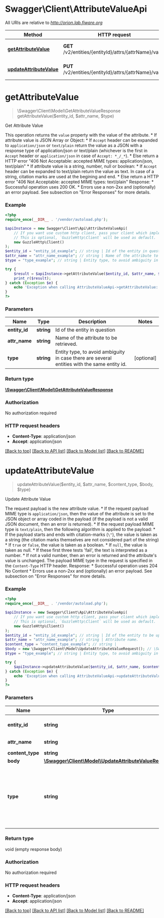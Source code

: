 # Swagger\Client\AttributeValueApi

All URIs are relative to *http://orion.lab.fiware.org*

Method | HTTP request | Description
------------- | ------------- | -------------
[**getAttributeValue**](AttributeValueApi.md#getAttributeValue) | **GET** /v2/entities/{entityId}/attrs/{attrName}/value | Get Attribute Value
[**updateAttributeValue**](AttributeValueApi.md#updateAttributeValue) | **PUT** /v2/entities/{entityId}/attrs/{attrName}/value | Update Attribute Value


# **getAttributeValue**
> \Swagger\Client\Model\GetAttributeValueResponse getAttributeValue($entity_id, $attr_name, $type)

Get Attribute Value

This operation returns the `value` property with the value of the attribute. * If attribute value is JSON Array or Object:   * If `Accept` header can be expanded to `application/json` or `text/plain` return the value as a JSON with a     response type of application/json or text/plain (whichever is the first in `Accept` header or     `application/json` in case of `Accept: *_/_*`).   * Else return a HTTP error \"406 Not Acceptable: accepted MIME types: application/json, text/plain\" * If attribute value is a string, number, null or boolean:   * If `Accept` header can be expanded to text/plain return the value as text. In case of a string, citation     marks are used at the begining and end.   * Else return a HTTP error \"406 Not Acceptable: accepted MIME types: text/plain\" Response: * Successful operation uses 200 OK. * Errors use a non-2xx and (optionally) an error payload. See subsection on \"Error Responses\" for   more details.

### Example
```php
<?php
require_once(__DIR__ . '/vendor/autoload.php');

$apiInstance = new Swagger\Client\Api\AttributeValueApi(
    // If you want use custom http client, pass your client which implements `GuzzleHttp\ClientInterface`.
    // This is optional, `GuzzleHttp\Client` will be used as default.
    new GuzzleHttp\Client()
);
$entity_id = "entity_id_example"; // string | Id of the entity in question
$attr_name = "attr_name_example"; // string | Name of the attribute to be retrieved.
$type = "type_example"; // string | Entity type, to avoid ambiguity in case there are several entities with the same entity id.

try {
    $result = $apiInstance->getAttributeValue($entity_id, $attr_name, $type);
    print_r($result);
} catch (Exception $e) {
    echo 'Exception when calling AttributeValueApi->getAttributeValue: ', $e->getMessage(), PHP_EOL;
}
?>
```

### Parameters

Name | Type | Description  | Notes
------------- | ------------- | ------------- | -------------
 **entity_id** | **string**| Id of the entity in question |
 **attr_name** | **string**| Name of the attribute to be retrieved. |
 **type** | **string**| Entity type, to avoid ambiguity in case there are several entities with the same entity id. | [optional]

### Return type

[**\Swagger\Client\Model\GetAttributeValueResponse**](../Model/GetAttributeValueResponse.md)

### Authorization

No authorization required

### HTTP request headers

 - **Content-Type**: application/json
 - **Accept**: application/json

[[Back to top]](#) [[Back to API list]](../../README.md#documentation-for-api-endpoints) [[Back to Model list]](../../README.md#documentation-for-models) [[Back to README]](../../README.md)

# **updateAttributeValue**
> updateAttributeValue($entity_id, $attr_name, $content_type, $body, $type)

Update Attribute Value

The request payload is the new attribute value. * If the request payload MIME type is `application/json`, then the value of the attribute is set to   the JSON object or array coded in the payload (if the payload is not a valid JSON document,   then an error is returned). * If the request payload MIME type is `text/plain`, then the following algorithm is applied to the   payload:   * If the payload starts and ends with citation-marks (`\"`), the value is taken as a string     (the citation marks themselves are not considered part of the string)   * If `true` or `false`, the value is taken as a boolean.   * If `null`, the value is taken as null.   * If these first three tests 'fail', the text is interpreted as a number.   * If not a valid number, then an error is returned and the attribute's value is unchanged. The payload MIME type in the request is specified in the `Content-Type` HTTP header. Response: * Successful operation uses 204 No Content * Errors use a non-2xx and (optionally) an error payload. See subsection on \"Error Responses\" for   more details.

### Example
```php
<?php
require_once(__DIR__ . '/vendor/autoload.php');

$apiInstance = new Swagger\Client\Api\AttributeValueApi(
    // If you want use custom http client, pass your client which implements `GuzzleHttp\ClientInterface`.
    // This is optional, `GuzzleHttp\Client` will be used as default.
    new GuzzleHttp\Client()
);
$entity_id = "entity_id_example"; // string | Id of the entity to be updated.
$attr_name = "attr_name_example"; // string | Attribute name.
$content_type = "content_type_example"; // string | 
$body = new \Swagger\Client\Model\UpdateAttributeValueRequest(); // \Swagger\Client\Model\UpdateAttributeValueRequest | 
$type = "type_example"; // string | Entity type, to avoid ambiguity in case there are several entities with the same entity id.

try {
    $apiInstance->updateAttributeValue($entity_id, $attr_name, $content_type, $body, $type);
} catch (Exception $e) {
    echo 'Exception when calling AttributeValueApi->updateAttributeValue: ', $e->getMessage(), PHP_EOL;
}
?>
```

### Parameters

Name | Type | Description  | Notes
------------- | ------------- | ------------- | -------------
 **entity_id** | **string**| Id of the entity to be updated. |
 **attr_name** | **string**| Attribute name. |
 **content_type** | **string**|  |
 **body** | [**\Swagger\Client\Model\UpdateAttributeValueRequest**](../Model/UpdateAttributeValueRequest.md)|  |
 **type** | **string**| Entity type, to avoid ambiguity in case there are several entities with the same entity id. | [optional]

### Return type

void (empty response body)

### Authorization

No authorization required

### HTTP request headers

 - **Content-Type**: application/json
 - **Accept**: application/json

[[Back to top]](#) [[Back to API list]](../../README.md#documentation-for-api-endpoints) [[Back to Model list]](../../README.md#documentation-for-models) [[Back to README]](../../README.md)

